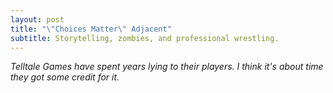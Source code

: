```yaml
---
layout: post
title: "\"Choices Matter\" Adjacent"
subtitle: Storytelling, zombies, and professional wrestling.
---
```


_Telltale Games have spent years lying to their players. I think it's about time they got some credit for it._

